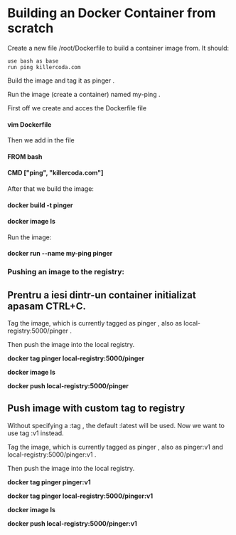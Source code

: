 # Building an Docker Container from scratch

Create a new file /root/Dockerfile to build a container image from. It should:

    use bash as base
    run ping killercoda.com

Build the image and tag it as pinger .

Run the image (create a container) named my-ping .

First off we create and acces the Dockerfile file

#### vim Dockerfile

Then we add in the file

#### FROM bash
#### CMD ["ping", "killercoda.com"]


After that we build the image: 

#### docker build -t pinger
#### docker image ls

Run the image:

#### docker run --name my-ping pinger


### Pushing an image to the registry:

## Prentru a iesi dintr-un container initializat apasam CTRL+C.

Tag the image, which is currently tagged as pinger , also as local-registry:5000/pinger .

Then push the image into the local registry.

**docker tag pinger local-registry:5000/pinger**

**docker image ls**

**docker push local-registry:5000/pinger**

## Push image with custom tag to registry

Without specifying a :tag , the default :latest will be used. Now we want to use tag :v1 instead.

Tag the image, which is currently tagged as pinger , also as pinger:v1 and local-registry:5000/pinger:v1 .

Then push the image into the local registry.

**docker tag pinger pinger:v1**

**docker tag pinger local-registry:5000/pinger:v1**

**docker image ls**

**docker push local-registry:5000/pinger:v1**

